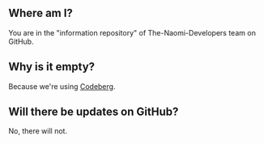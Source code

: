 ## Where am I?
You are in the "information repository" of The-Naomi-Developers team on GitHub.

## Why is it empty?
Because we're using [Codeberg](https://codeberg.org/The-Naomi-Developers).

## Will there be updates on GitHub?
No, there will not.
